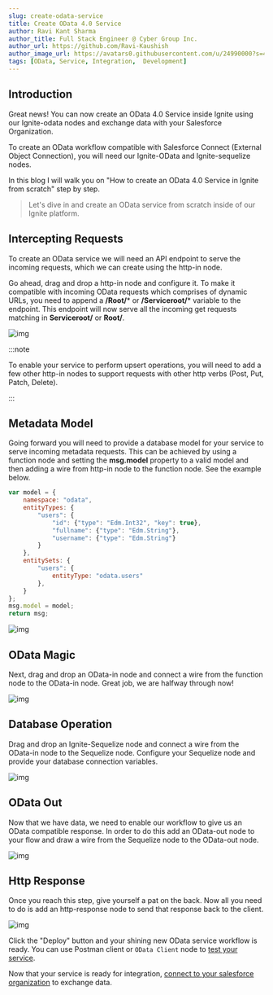 ```yaml
---
slug: create-odata-service
title: Create OData 4.0 Service
author: Ravi Kant Sharma
author_title: Full Stack Engineer @ Cyber Group Inc.
author_url: https://github.com/Ravi-Kaushish
author_image_url: https://avatars0.githubusercontent.com/u/24990000?s=400&u=dbce2090b78b7108c7cbad0d1bf8fa2c8044c9d8&v=4
tags: [OData, Service, Integration,  Development]
---
```


## Introduction

Great news! You can now create an OData 4.0 Service inside Ignite using our Ignite-odata nodes and exchange data with your Salesforce Organization.

To create an OData workflow compatible with Salesforce Connect (External Object Connection), you will need our Ignite-OData and Ignite-sequelize nodes. 

In this blog I will walk you on "How to create an OData 4.0 Service in Ignite from scratch" step by step.

> Let's dive in and create an OData service from scratch inside of our Ignite platform. 

## Intercepting Requests

To create an OData service we will need an API endpoint to serve the incoming requests, which we can create using the http-in node.

Go ahead, drag and drop a http-in node and configure it. To make it compatible with incoming OData requests which comprises of dynamic URLs, you need to append a **/Root/*** or **/Serviceroot/*** variable to the endpoint. This endpoint will now serve all the incoming get requests matching in  **Serviceroot/** or **Root/**.

![img](https://igniteresources.blob.core.windows.net/public/docs/static/assets/blogs/odata/odata-httpin.jpg)

:::note 

To enable your service to perform upsert operations, you will need to add a few other http-in nodes to support requests with other http verbs (Post, Put, Patch, Delete).  

:::

## Metadata Model

Going forward you will need to provide a database model for your service to serve incoming metadata requests. This can be achieved by using a function node and setting the **msg.model** property to a valid model and then adding a wire from http-in node to the function node. See the example below.
 
```javascript
var model = {
    namespace: "odata",
    entityTypes: {
        "users": {
            "id": {"type": "Edm.Int32", "key": true},
            "fullname": {"type": "Edm.String"},            
            "username": {"type": "Edm.String"}            
        }
    },   
    entitySets: {
        "users": {
            entityType: "odata.users"
        },
    }
};
msg.model = model;
return msg;
```

![img](https://igniteresources.blob.core.windows.net/public/docs/static/assets/blogs/odata/odata-metadata.jpg)

## OData Magic

Next, drag and drop an OData-in node and connect a wire from the function node to the OData-in node. Great job, we are halfway through now!

![img](https://igniteresources.blob.core.windows.net/public/docs/static/assets/blogs/odata/odata-odatain.jpg)

## Database Operation

Drag and drop an Ignite-Sequelize node and connect a wire from the OData-in node to the Sequelize node. Configure your Sequelize node and provide your database connection variables.

![img](https://igniteresources.blob.core.windows.net/public/docs/static/assets/blogs/odata/odata-sequelize.jpg)

## OData Out

Now that we have data, we need to enable our workflow to give us an OData compatible response. In order to do this add an OData-out node to your flow and draw a wire from the Sequelize node to the OData-out node.

![img](https://igniteresources.blob.core.windows.net/public/docs/static/assets/blogs/odata/odata-odataout.jpg)

## Http Response

Once you reach this step, give yourself a pat on the back. Now all you need to do is add an http-response node to send that response back to the client.

![img](https://igniteresources.blob.core.windows.net/public/docs/static/assets/blogs/odata/odata-response.jpg)

Click the "Deploy" button and your shining new OData service workflow is ready. You can use Postman client or `OData Client` node to [test your service](/blog/test-odata-service).

Now that your service is ready for integration, [connect to your salesforce organization](/blog/salesforce-connect-odata) to exchange data.